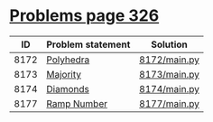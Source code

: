 # [Problems page 326](https://www.e-olymp.com/en/problems?page=326)


| ID   | Problem statement                                       | Solution                     |
|------|---------------------------------------------------------|------------------------------|
| 8172 | [Polyhedra](https://www.e-olymp.com/en/problems/8172)   | [8172/main.py](8172/main.py) |
| 8173 | [Majority](https://www.e-olymp.com/en/problems/8173)    | [8173/main.py](8173/main.py) |
| 8174 | [Diamonds](https://www.e-olymp.com/en/problems/8174)    | [8174/main.py](8174/main.py) |
| 8177 | [Ramp Number](https://www.e-olymp.com/en/problems/8177) | [8177/main.py](8177/main.py) |

